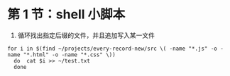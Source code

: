 # 第 1 节：shell 小脚本

1. 循环找出指定后缀的文件，并且追加写入某一文件

```shell
for i in $(find ~/projects/every-record-new/src \( -name "*.js" -o -name "*.html" -o -name "*.css" \))
  do  cat $i >> ~/test.txt
  done
```
